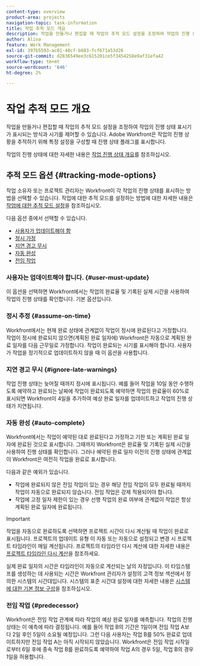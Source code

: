 ```yaml
---
content-type: overview
product-area: projects
navigation-topic: task-information
title: 작업 추적 모드 개요
description: 작업을 만들거나 편집할 때 작업의 추적 모드 설정을 조정하여 작업의 진행 상태 표시기가 표시되는 방식과 시기를 제어할 수 있습니다. Adobe Workfront은 작업의 진행 상황을 추적하기 위해 특정 설정을 구성할 때 진행 상태 플래그를 표시합니다.
author: Alina
feature: Work Management
exl-id: 397b5593-ac01-40cf-b683-fcf671a53d26
source-git-commit: d2836549ee3c615201ce5f3454258e9af31efa42
workflow-type: tm+mt
source-wordcount: '646'
ht-degree: 2%

---
```


# 작업 추적 모드 개요

<!-- Audited: 01/2024 -->

작업을 만들거나 편집할 때 작업의 추적 모드 설정을 조정하여 작업의 진행 상태 표시기가 표시되는 방식과 시기를 제어할 수 있습니다. Adobe Workfront은 작업의 진행 상황을 추적하기 위해 특정 설정을 구성할 때 진행 상태 플래그를 표시합니다.

작업의 진행 상태에 대한 자세한 내용은 [작업 진행 상태 개요](../../../manage-work/tasks/task-information/task-progress-status.md)를 참조하십시오.

<!--
<div data-mc-conditions="QuicksilverOrClassic.Draft mode">
<h2>Set Tracking Mode for tasks</h2>
<p>(NOTE: drafted, because we created a new article and linked it below. Left this article as a "Overview" article only.) </p>
<p>To set the tracking mode:</p>
<ol>
<li value="1">Go to the task you want to set the tracking mode for.</li>
<li value="2"> <p data-mc-conditions="QuicksilverOrClassic.Quicksilver">Click the <strong>More</strong> icon <img src="assets/qs-more-icon-on-an-object.png">next to the name of the task, then click&nbsp;<strong>Edit</strong>.</p> <p>The Edit Task dialog box opens. </p> </li>
<li value="3"> <p>In the&nbsp;<strong>Settings</strong> section, use the&nbsp;<strong>Tracking Mode</strong> drop-down menu to select the Tracking Mode for the task.</p> <p>For more information about the tracking mode options, see the <a href="#tracking-mode-options" class="MCXref xref" xrefformat="{para}">Tracking Mode options</a> section in this article. </p> </li>
<li value="4">Click&nbsp;<strong>Save Changes.</strong></li>
</ol>
</div>
-->

## 추적 모드 옵션 {#tracking-mode-options}

작업 소유자 또는 프로젝트 관리자는 Workfront이 각 작업의 진행 상태를 표시하는 방법을 선택할 수 있습니다. 작업에 대한 추적 모드를 설정하는 방법에 대한 자세한 내용은 [작업에 대한 추적 모드 설정](../../../manage-work/tasks/task-information/set-tracking-mode-for-tasks.md)을 참조하십시오.

다음 옵션 중에서 선택할 수 있습니다.

* [사용자가 업데이트해야 함](#user-must-update)
* [정시 가정](#assume-on-time)
* [지연 경고 무시](#ignore-late-warnings)
* [자동 완성](#auto-complete)
* [전임 작업](#predecessor)

### 사용자는 업데이트해야 합니다. {#user-must-update}

이 옵션을 선택하면 Workfront에서는 작업의 완료율 및 기록된 실제 시간을 사용하여 작업의 진행 상태를 확인합니다. 기본 옵션입니다.

### 정시 추정 {#assume-on-time}

Workfront에서는 현재 완료 상태에 관계없이 작업이 정시에 완료된다고 가정합니다. 작업이 정시에 완료되지 않으면(계획된 완료 일자에) Workfront은 자동으로 계획된 완료 일자를 다음 근무일로 가정합니다. 작업이 완료되는 시기를 표시해야 합니다. 사용자가 작업을 정기적으로 업데이트하지 않을 때 이 옵션을 사용합니다.

### 지연 경고 무시 {#ignore-late-warnings}

작업 진행 상태는 늦어질 때까지 정시에 표시됩니다. 예를 들어 작업을 10일 동안 수행하도록 예약하고 완료되는 날짜에 작업이 완료되도록 예약하면 작업의 완료율이 60%로 표시되면 Workfront이 4일을 추가하여 예상 완료 일자를 업데이트하고 작업의 진행 상태가 지연됩니다.

### 자동 완성 {#auto-complete}

Workfront에서는 작업이 예약된 대로 완료된다고 가정하고 기한 또는 계획된 완료 일자에 완료된 것으로 표시합니다. 그때까지 Workfront은 완료율 및 기록된 실제 시간을 사용하여 진행 상태를 확인합니다. 그러나 예약된 완료 일자 이전의 진행 상태에 관계없이 Workfront은 여전히 작업을 완료로 표시합니다.

다음과 같은 예외가 있습니다.

* 작업에 완료되지 않은 전임 작업이 있는 경우 해당 전임 작업이 모두 완료될 때까지 작업이 자동으로 완료되지 않습니다. 전임 작업은 강제 적용되어야 합니다.
* 작업에 고정 일자 제한이 있는 경우 선행 작업의 완료 여부에 관계없이 작업은 항상 계획된 완료 일자에 완료됩니다.

>[!IMPORTANT]
>
>작업을 자동으로 완료하도록 선택하면 프로젝트 시간이 다시 계산될 때 작업이 완료로 표시됩니다. 프로젝트의 업데이트 유형 이 자동 또는 자동으로 설정되고 변경 시 프로젝트 타임라인이 매일 계산됩니다. 프로젝트의 타임라인 다시 계산에 대한 자세한 내용은 [프로젝트 타임라인 다시 계산](../../../manage-work/projects/manage-projects/recalculate-project-timeline.md)을 참조하세요.
>
>실제 완료 일자의 시간은 타임라인이 자동으로 계산되는 날의 자정입니다. 이 타임스탬프를 생성하는 데 사용되는 시간은 Workfront 관리자가 설정의 고객 정보 섹션에서 정의한 시스템의 시간대입니다. 시스템의 표준 시간대 설정에 대한 자세한 내용은 [시스템에 대한 기본 정보 구성](../../../administration-and-setup/get-started-wf-administration/configure-basic-info.md)을 참조하십시오.

### 전임 작업 {#predecessor}

Workfront은 전임 작업 관계에 따라 작업의 예상 완료 일자를 예측합니다. 작업의 진행 상태는 이 예측에 따라 결정됩니다. 예를 들어 작업 B의 기간은 1일이며 전임 작업 A보다 2일 후인 5일이 소요될 예정입니다. 그런 다음 사용자는 작업 B를 50% 완료로 업데이트하지만 전임 작업 A는 아직 시작되지 않았습니다. Workfront은 전임 작업 시작일로부터 6일 후에 종속 작업 B를 완료하도록 예약하여 작업 A의 경우 5일, 작업 B의 경우 1일을 허용합니다.

